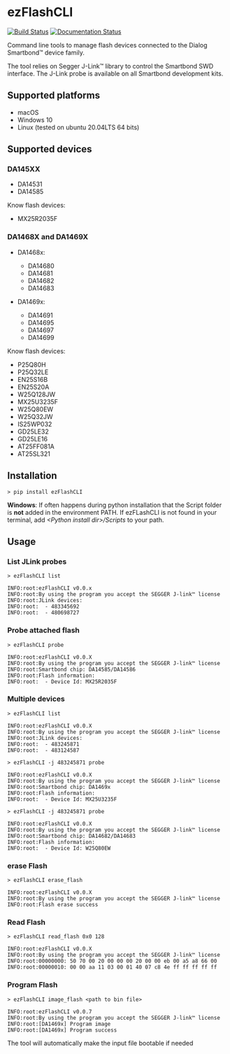 # ezFlashCLI

[![Build Status](https://travis-ci.org/ezflash/ezFlashCLI.svg?branch=master)](https://travis-ci.org/ezflash/ezFlashCLI)
[![Documentation Status](https://readthedocs.org/projects/ezflashcli/badge/?version=latest)](https://ezflashcli.readthedocs.io/en/latest/?badge=latest)

Command line tools to manage flash devices connected to the Dialog Smartbond™ device family.

The tool relies on Segger J-Link™ library to control the Smartbond SWD interface. The J-Link probe is available on all Smartbond development kits.

## Supported platforms

* macOS
* Windows 10
* Linux (tested on ubuntu 20.04LTS 64 bits)

## Supported devices

### DA145XX

* DA14531
* DA14585

Know flash devices:
* MX25R2035F

### DA1468X and DA1469X

* DA1468x:
  * DA14680
  * DA14681
  * DA14682
  * DA14683

* DA1469x:
  * DA14691
  * DA14695
  * DA14697
  * DA14699

Know flash devices:

* P25Q80H
* P25Q32LE
* EN25S16B
* EN25S20A
* W25Q128JW
* MX25U3235F
* W25Q80EW
* W25Q32JW
* IS25WP032
* GD25LE32
* GD25LE16
* AT25FF081A
* AT25SL321





## Installation

```
> pip install ezFlashCLI
```

**Windows**: If often happens during python installation that the Script folder is **not** added in the environment PATH. If ezFLashCLI is not found in your terminal, add *\<Python install dir\>/Scripts* to your path.

## Usage

### List JLink probes

```
> ezFlashCLI list

INFO:root:ezFlashCLI v0.0.x
INFO:root:By using the program you accept the SEGGER J-link™ license
INFO:root:JLink devices:
INFO:root:  - 483345692
INFO:root:  - 480698727
```

### Probe attached flash

```
> ezFlashCLI probe

INFO:root:ezFlashCLI v0.0.X
INFO:root:By using the program you accept the SEGGER J-link™ license
INFO:root:Smartbond chip: DA14585/DA14586
INFO:root:Flash information:
INFO:root:  - Device Id: MX25R2035F
```

### Multiple devices

```
> ezFlashCLI list

INFO:root:ezFlashCLI v0.0.X
INFO:root:By using the program you accept the SEGGER J-link™ license
INFO:root:JLink devices:
INFO:root:  - 483245871
INFO:root:  - 483124587

> ezFlashCLI -j 483245871 probe

INFO:root:ezFlashCLI v0.0.X
INFO:root:By using the program you accept the SEGGER J-link™ license
INFO:root:Smartbond chip: DA1469x
INFO:root:Flash information:
INFO:root:  - Device Id: MX25U3235F

> ezFlashCLI -j 483245871 probe

INFO:root:ezFlashCLI v0.0.X
INFO:root:By using the program you accept the SEGGER J-link™ license
INFO:root:Smartbond chip: DA14682/DA14683
INFO:root:Flash information:
INFO:root:  - Device Id: W25Q80EW
```



### erase Flash

```
> ezFlashCLI erase_flash

INFO:root:ezFlashCLI v0.0.X
INFO:root:By using the program you accept the SEGGER J-link™ license
INFO:root:Flash erase success
```

### Read Flash

```
> ezFlashCLI read_flash 0x0 128

INFO:root:ezFlashCLI v0.0.X
INFO:root:By using the program you accept the SEGGER J-link™ license
INFO:root:00000000: 50 70 00 20 00 00 00 20 00 00 eb 00 a5 a8 66 00
INFO:root:00000010: 00 00 aa 11 03 00 01 40 07 c8 4e ff ff ff ff ff
```

### Program Flash

```
> ezFlashCLI image_flash <path to bin file>

INFO:root:ezFlashCLI v0.0.7
INFO:root:By using the program you accept the SEGGER J-link™ license
INFO:root:[DA1469x] Program image
INFO:root:[DA1469x] Program success
```

The tool will automatically make the input file bootable if needed
